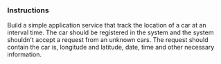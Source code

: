 ### Instructions

Build a simple application service that track the location of a car at an interval time. The car should be registered in the system and the system shouldn't accept a request from an unknown cars. The request should contain the car is, longitude and latitude, date, time and other necessary information.